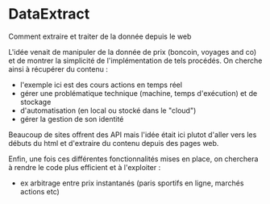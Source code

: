# DataExtract
Comment extraire et traiter de la donnée depuis le web

L'idée venait de manipuler de la donnée de prix (boncoin, voyages and co) et de montrer la simplicité de l'implémentation 
de tels procédés.
On cherche ainsi à récupérer du contenu :
- l'exemple ici est des cours actions en temps réel
- gérer une problématique technique (machine, temps d'exécution) et de stockage
- d'automatisation (en local ou stocké dans le "cloud")
- gérer la gestion de son identité

Beaucoup de sites offrent des API mais l'idée était ici plutot d'aller vers les débuts du html et d'extraire du contenu depuis des pages web.

Enfin, une fois ces différentes fonctionnalités mises en place, on cherchera à rendre le code plus efficient et à l'exploiter :
- ex arbitrage entre prix instantanés (paris sportifs en ligne, marchés actions etc)
